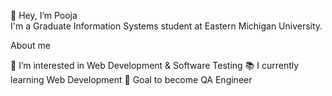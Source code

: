 👋 Hey, I’m Pooja <br>
I'm a Graduate Information Systems student at Eastern Michigan University.

About me

👀 I’m interested in Web Development & Software Testing
📚 I currently learning Web Development
🎯 Goal to become QA Engineer


<!---
poojapunyarthi/poojapunyarthi is a ✨ special ✨ repository because its `README.md` (this file) appears on your GitHub profile.
You can click the Preview link to take a look at your changes.
--->
